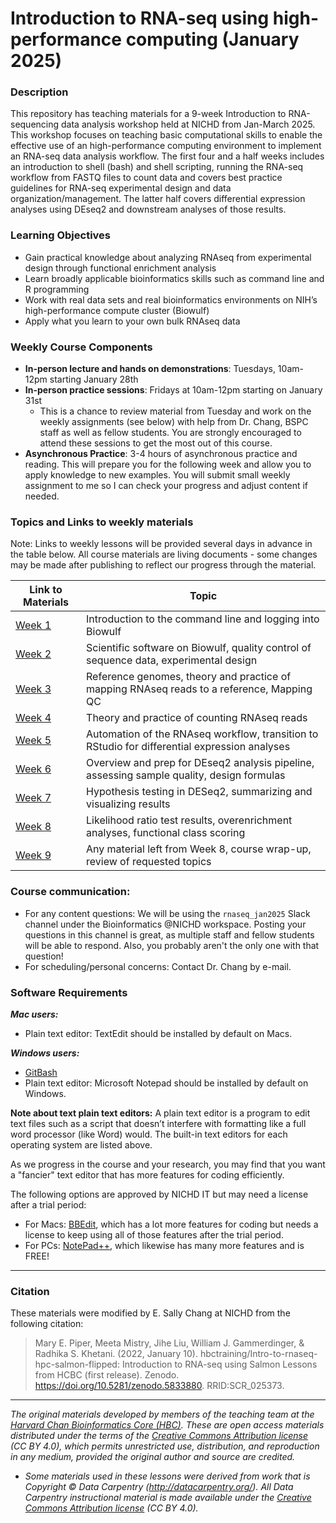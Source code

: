 # Introduction to RNA-seq using high-performance computing (January 2025)

### Description

This repository has teaching materials for a 9-week Introduction to RNA-sequencing data analysis workshop held at NICHD from Jan-March 2025. This workshop focuses on teaching basic computational skills to enable the effective use of an high-performance computing environment to implement an RNA-seq data analysis workflow. The first four and a half weeks includes an introduction to shell (bash) and shell scripting, running the RNA-seq workflow from FASTQ files to count data and covers best practice guidelines for RNA-seq experimental design and data organization/management. The latter half covers differential expression analyses using DEseq2 and downstream analyses of those results. 

### Learning Objectives

* Gain practical knowledge about analyzing RNAseq from experimental design through functional enrichment analysis
* Learn broadly applicable bioinformatics skills such as command line and R programming
* Work with real data sets and real bioinformatics environments on NIH’s high-performance compute cluster (Biowulf)
* Apply what you learn to your own bulk RNAseq data

### Weekly Course Components

*	**In-person lecture and hands on demonstrations**: Tuesdays, 10am-12pm starting January 28th
*	**In-person practice sessions**: Fridays at 10am-12pm starting on January 31st
    - This is a chance to review material from Tuesday and work on the weekly assignments (see below) with help from Dr. Chang, BSPC staff as well as fellow students. You are strongly encouraged to attend these sessions to get the most out of this course.
* **Asynchronous Practice**: 3-4 hours of asynchronous practice and reading. This will prepare you for the following week and allow you to apply knowledge to new examples. You will submit small weekly assignment to me so I can check your progress and adjust content if needed. 


### Topics and Links to weekly materials

Note: Links to weekly lessons will be provided several days in advance in the table below. All course materials are living documents - some changes may be made after publishing to reflect our progress through the material. 


| Link to Materials                      | Topic                                                     |
|-----------------|-------------------------------------------------------|
| [Week 1](schedule/links-to-lessons.md#week-1) | Introduction to the command line and logging into Biowulf |
| [Week 2](schedule/links-to-lessons.md#week-2) | Scientific software on Biowulf, quality control of sequence data, experimental design|
| [Week 3](schedule/links-to-lessons.md#week-3) | Reference genomes, theory and practice of mapping RNAseq reads to a reference, Mapping QC|
| [Week 4](schedule/links-to-lessons.md#week-4) | Theory and practice of counting RNAseq reads|
| [Week 5](schedule/links-to-lessons.md#week-5) | Automation of the RNAseq workflow, transition to RStudio for differential expression analyses | 
| [Week 6](schedule/links-to-lessons.md#week-6) | Overview and prep for DEseq2 analysis pipeline, assessing sample quality, design formulas |
| [Week 7](schedule/links-to-lessons.md#week-7) | Hypothesis testing in DESeq2, summarizing and visualizing results |
| [Week 8](schedule/links-to-lessons.md#week-8) | Likelihood ratio test results, overenrichment analyses, functional class scoring | 
| [Week 9](schedule/links-to-lessons.md#week-9) | Any material left from Week 8, course wrap-up, review of requested topics | 

### Course communication: 
* For any content questions: We will be using the `rnaseq_jan2025` Slack channel under the Bioinformatics @NICHD workspace. Posting your questions in this channel is great, as multiple staff and fellow students will be able to respond. Also, you probably aren't the only one with that question!
* For scheduling/personal concerns: Contact Dr. Chang by e-mail. 


### Software Requirements

***Mac users:***

-   Plain text editor: TextEdit should be installed by default on Macs. 

***Windows users:***

-   [GitBash](https://git-scm.com/download/win)
-   Plain text editor: Microsoft Notepad should be installed by default on Windows.

**Note about text plain text editors:** A plain text editor is a program to edit text files such as a script that doesn’t interfere with formatting like a full word processor (like Word) would. The built-in text editors for each operating system are listed above. 
 
As we progress in the course and your research, you may find that you want a "fancier" text editor that has more features for coding efficiently. 

The following options are approved by NICHD IT but may need a license after a trial period: 
* For Macs: [BBEdit](https://www.barebones.com/products/bbedit/index.html), which has a lot more features for coding but needs a license to keep using all of those features after the trial period.
* For PCs: [NotePad++](https://notepad-plus-plus.org/), which likewise has many more features and is FREE!

  

------------------------------------------------------------------------

### Citation

These materials were modified by E. Sally Chang at NICHD from the following citation:

> Mary E. Piper, Meeta Mistry, Jihe Liu, William J. Gammerdinger, & Radhika S. Khetani. (2022, January 10). hbctraining/Intro-to-rnaseq-hpc-salmon-flipped: Introduction to RNA-seq using Salmon Lessons from HCBC (first release). Zenodo. <https://doi.org/10.5281/zenodo.5833880>. RRID:SCR_025373.

------------------------------------------------------------------------

*The original materials developed by members of the teaching team at the [Harvard Chan Bioinformatics Core (HBC)](http://bioinformatics.sph.harvard.edu/). These are open access materials distributed under the terms of the [Creative Commons Attribution license](https://creativecommons.org/licenses/by/4.0/) (CC BY 4.0), which permits unrestricted use, distribution, and reproduction in any medium, provided the original author and source are credited.*

-   *Some materials used in these lessons were derived from work that is Copyright © Data Carpentry (<http://datacarpentry.org/>). All Data Carpentry instructional material is made available under the [Creative Commons Attribution license](https://creativecommons.org/licenses/by/4.0/) (CC BY 4.0).*
